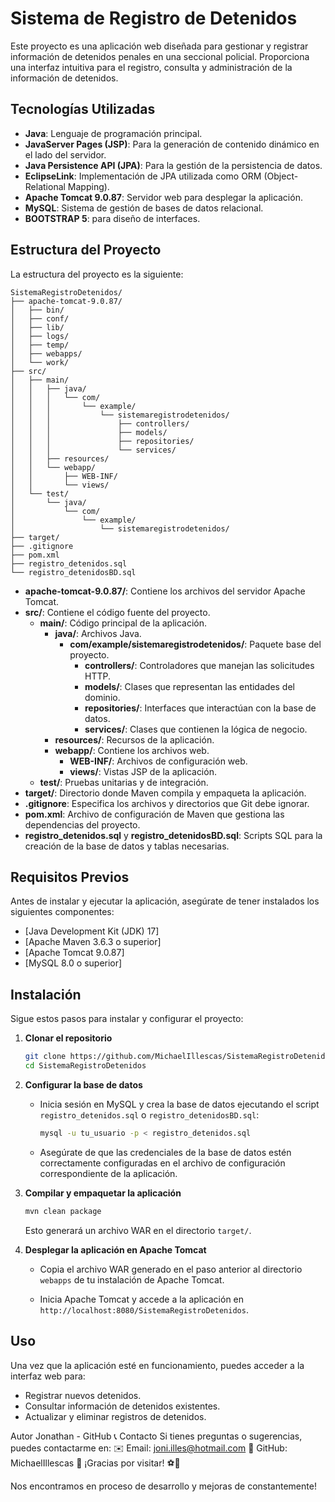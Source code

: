 

# Sistema de Registro de Detenidos

Este proyecto es una aplicación web diseñada para gestionar y registrar información de detenidos penales en una seccional policial. Proporciona una interfaz intuitiva para el registro, consulta y administración de la información de detenidos.

## Tecnologías Utilizadas

- **Java**: Lenguaje de programación principal.
- **JavaServer Pages (JSP)**: Para la generación de contenido dinámico en el lado del servidor.
- **Java Persistence API (JPA)**: Para la gestión de la persistencia de datos.
- **EclipseLink**: Implementación de JPA utilizada como ORM (Object-Relational Mapping).
- **Apache Tomcat 9.0.87**: Servidor web para desplegar la aplicación.
- **MySQL**: Sistema de gestión de bases de datos relacional.
- **BOOTSTRAP 5**: para diseño de interfaces.

## Estructura del Proyecto

La estructura del proyecto es la siguiente:

```
SistemaRegistroDetenidos/
├── apache-tomcat-9.0.87/
│   ├── bin/
│   ├── conf/
│   ├── lib/
│   ├── logs/
│   ├── temp/
│   ├── webapps/
│   └── work/
├── src/
│   ├── main/
│   │   ├── java/
│   │   │   └── com/
│   │   │       └── example/
│   │   │           └── sistemaregistrodetenidos/
│   │   │               ├── controllers/
│   │   │               ├── models/
│   │   │               ├── repositories/
│   │   │               └── services/
│   │   ├── resources/
│   │   └── webapp/
│   │       ├── WEB-INF/
│   │       └── views/
│   └── test/
│       └── java/
│           └── com/
│               └── example/
│                   └── sistemaregistrodetenidos/
├── target/
├── .gitignore
├── pom.xml
├── registro_detenidos.sql
└── registro_detenidosBD.sql
```

- **apache-tomcat-9.0.87/**: Contiene los archivos del servidor Apache Tomcat.
- **src/**: Contiene el código fuente del proyecto.
  - **main/**: Código principal de la aplicación.
    - **java/**: Archivos Java.
      - **com/example/sistemaregistrodetenidos/**: Paquete base del proyecto.
        - **controllers/**: Controladores que manejan las solicitudes HTTP.
        - **models/**: Clases que representan las entidades del dominio.
        - **repositories/**: Interfaces que interactúan con la base de datos.
        - **services/**: Clases que contienen la lógica de negocio.
    - **resources/**: Recursos de la aplicación.
    - **webapp/**: Contiene los archivos web.
      - **WEB-INF/**: Archivos de configuración web.
      - **views/**: Vistas JSP de la aplicación.
  - **test/**: Pruebas unitarias y de integración.
- **target/**: Directorio donde Maven compila y empaqueta la aplicación.
- **.gitignore**: Especifica los archivos y directorios que Git debe ignorar.
- **pom.xml**: Archivo de configuración de Maven que gestiona las dependencias del proyecto.
- **registro_detenidos.sql** y **registro_detenidosBD.sql**: Scripts SQL para la creación de la base de datos y tablas necesarias.

## Requisitos Previos

Antes de instalar y ejecutar la aplicación, asegúrate de tener instalados los siguientes componentes:

- [Java Development Kit (JDK) 17]
- [Apache Maven 3.6.3 o superior]
- [Apache Tomcat 9.0.87]
- [MySQL 8.0 o superior]

## Instalación

Sigue estos pasos para instalar y configurar el proyecto:

1. **Clonar el repositorio**

   ```bash
   git clone https://github.com/MichaelIllescas/SistemaRegistroDetenidos.git
   cd SistemaRegistroDetenidos
   ```

2. **Configurar la base de datos**

   - Inicia sesión en MySQL y crea la base de datos ejecutando el script `registro_detenidos.sql` o `registro_detenidosBD.sql`:

     ```bash
     mysql -u tu_usuario -p < registro_detenidos.sql
     ```

   - Asegúrate de que las credenciales de la base de datos estén correctamente configuradas en el archivo de configuración correspondiente de la aplicación.

3. **Compilar y empaquetar la aplicación**

   ```bash
   mvn clean package
   ```

   Esto generará un archivo WAR en el directorio `target/`.

4. **Desplegar la aplicación en Apache Tomcat**

   - Copia el archivo WAR generado en el paso anterior al directorio `webapps` de tu instalación de Apache Tomcat.

   - Inicia Apache Tomcat y accede a la aplicación en `http://localhost:8080/SistemaRegistroDetenidos`.

## Uso

Una vez que la aplicación esté en funcionamiento, puedes acceder a la interfaz web para:

- Registrar nuevos detenidos.
- Consultar información de detenidos existentes.
- Actualizar y eliminar registros de detenidos.


 Autor
Jonathan - GitHub
📞 Contacto Si tienes preguntas o sugerencias, puedes contactarme en: ✉️ Email: joni.illes@hotmail.com 🐙 GitHub: MichaelIllescas 🚀 ¡Gracias por visitar! ⚽💙

Nos encontramos en proceso de desarrollo y mejoras de constantemente!
